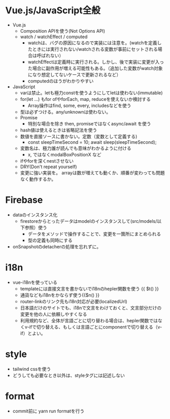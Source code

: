 # Vue.js/JavaScript全般
 - Vue.js
   - Composition APIを使う(Not Options API)
   - watch / watchEffect / computed
     - watchは、バグの原因になるので実装には注意を。(watchを定義したときには実行されない/watchされる変数が事前にセットされる場合は呼ばれない）
     - watchEffectは定義時に実行される。しかし、後で実装に変更が入った場合に副作用が増える可能性もある。（追加した変数がwatch対象になり想定してないケースで更新されるなど）
     - computedのほうがわかりやすい
 - JavaScript
   - varは禁止。letも極力constを使うようにしてletは使わない(immutable)
   - for(let ...) もfor ofやforEach, map, reduceを使えないか検討する
     - Array操作はfind, some, every, includesなどを使う
   - 型は必ずつける。any/unknownは使わない。
   - Promise
     - 特別な場合を除き then, promiseではなくasync/await を使う
   - hash値は使えるときは省略記法を使う
   - 数値を直接ソースに書かない。定数（変数として定義する)
     - const sleepTimeSecond = 10; await sleep(sleepTimeSecond);
   - 変数名は、極力誰が読んでも意味がわかるように付ける
      - x, ではなくmodalBoxPositionX など
   - ifやforを深くnestさせない
   -  DRY(Don't repeat yourself)
   - 変更に強い実装を。 arrayは数が増えても動くか、順番が変わっても問題なく動作するか。

# Firebase
 - dataのインスタンス化
   - firestoreからとったデータはmodelのインスタンスして(src/models/以下参照）使う
     - データをメソッドで操作することで、変更を一箇所にまとめられる
     - 型の定義も同時にする
 - onSnapshotのdetacherの処理を忘れずに。

# i18n
 - vue-i18nを使っている
   - templateには直接文言を書かないでi18nのhepler関数を使う {{ $t() }}
   - 通貨などもi18nをかならず使う{{$n() }}
   - router-linkのリンク先もi18n対応が必要(localizedUrl)
   - 日本語だけのサイトでも、i18nで文言をわけておくと、文言部分だけの変更を他の人に依頼しやすくなる
   - 利用規約など、全体が言語ごとに切り替わる場合は、hepler関数ではなくv-ifで切り替える、もしくは言語ごとにcomponentで切り替える（v-if）とよい。
 
 # style
   - tailwind cssを使う
   - どうしても必要なとき以外は、styleタグには記述しない
     
# format
  - commit前に yarn run formatを行う
    
